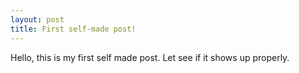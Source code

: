 ```yaml
---
layout: post
title: First self-made post!
---
```

Hello, this is my first self made post.
Let see if it shows up properly.
